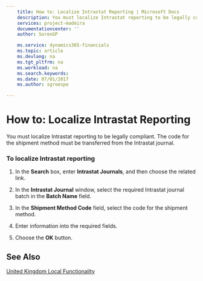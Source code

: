```yaml
---
    title: How to: Localize Intrastat Reporting | Microsoft Docs
    description: You must localize Intrastat reporting to be legally compliant. The code for the shipment method must be transferred from the Intrastat journal.
    services: project-madeira
    documentationcenter: ''
    author: SorenGP

    ms.service: dynamics365-financials
    ms.topic: article
    ms.devlang: na
    ms.tgt_pltfrm: na
    ms.workload: na
    ms.search.keywords:
    ms.date: 07/01/2017
    ms.author: sgroespe

---
```

# How to: Localize Intrastat Reporting
You must localize Intrastat reporting to be legally compliant. The code for the shipment method must be transferred from the Intrastat journal.  

### To localize Intrastat reporting  

1.  In the **Search** box, enter **Intrastat Journals**, and then choose the related link.  

2.  In the **Intrastat Journal** window, select the required Intrastat journal batch in the **Batch Name** field.  

3.  In the **Shipment Method Code** field, select the code for the shipment method.  

4.  Enter information into the required fields.  

5.  Choose the **OK** button.  

## See Also  
 [United Kingdom Local Functionality](united-kingdom-local-functionality.md)   
